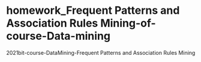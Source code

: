# homework_Frequent Patterns and Association Rules Mining-of-course-Data-mining
2021bit-course-DataMining-Frequent Patterns and Association Rules Mining

